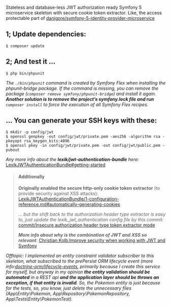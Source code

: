 Stateless and database-less JWT authorization ready Symfony 5 microservice skeleton with secure cookie token extractor. Like, the access protectable part of [danigore/symfony-5-identity-provider-microservice](https://github.com/danigore/symfony-5-identity-provider-microservice)

1; Update dependencies:
---
`$ composer update`

2; And test it ...
---
`$ php bin/phpunit`

*The `./bin/phpunit` command is created by Symfony Flex when installing the phpunit-bridge package. If the command is missing, you can remove the package (`composer remove symfony/phpunit-bridge`) and install it again. **Another solution is to remove the project’s symfony.lock file and run** `composer install` to force the execution of all Symfony Flex recipes.*

... You can generate your SSH keys with these:
---
`$ mkdir -p config/jwt`</br>
`$ openssl genpkey -out config/jwt/private.pem -aes256 -algorithm rsa -pkeyopt rsa_keygen_bits:4096`</br>
`$ openssl pkey -in config/jwt/private.pem -out config/jwt/public.pem -pubout`</br>

*Any more info about the **lexik/jwt-authentication-bundle** here:*
[LexikJWTAuthenticationBundle#getting-started](https://github.com/lexik/LexikJWTAuthenticationBundle/blob/master/Resources/doc/index.md#getting-started)

> #### Additionally
>
> **Originally enabled the secure http-only cookie token extractor** (to provide security against XSS attacks):
> [LexikJWTAuthenticationBundle/1-configuration-reference.md#automatically-generating-cookies](https://github.com/lexik/LexikJWTAuthenticationBundle/blob/master/Resources/doc/1-configuration-reference.md#automatically-generating-cookies)
>
> *... but the shift back to the authorization header type extractor is easy to, just update the lexik_jwt_authentication config file by this commit:*
> [commit/Insecure authorization header type token extractor mode](https://github.com/danigore/symfony-5-access-protectable-microservice-skeleton/commit/96d0a45869c68c3b0d10b188ab6a4d7f19b8af0c)
>
> ***More info about why is the combination of JWT and XSS so relevant***:
> [Christian Kolb:Improve security when working with JWT and Symfony](https://blog.liplex.de/improve-security-when-working-with-jwt-and-symfony/)

*Offtopic: I implemented an entity constraint validator subscriber to this skeleton, what subscribed to the prePersist ORM lifecycle event (more info:[doctrine-orm/lifecycle-events](https://www.doctrine-project.org/projects/doctrine-orm/en/current/reference/events.html#lifecycle-events), primarily because I create this service for myself, but anyway in my opinion **the entity validation should be automated** in a REST api **and the application layer should be throws an exception, if that entity is invalid**. So, the Pokemon entity is just because for the tests, so, you know, just delete the unnecessary files (App\Entity\Pokemon, App\Repository\PokemonRepository, App\Tests\Entity\PokemonTest).*